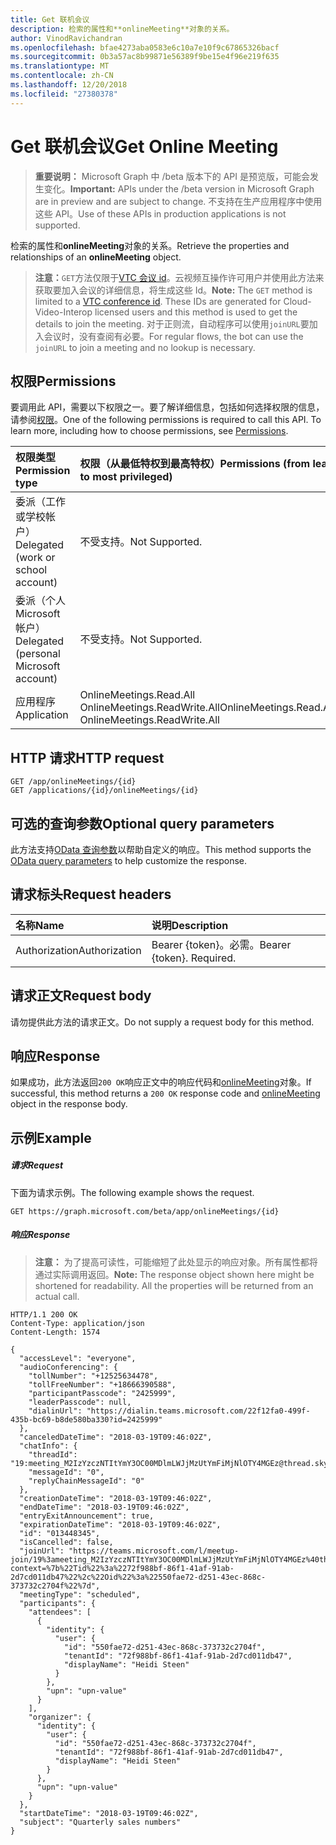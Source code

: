 ```yaml
---
title: Get 联机会议
description: 检索的属性和**onlineMeeting**对象的关系。
author: VinodRavichandran
ms.openlocfilehash: bfae4273aba0583e6c10a7e10f9c67865326bacf
ms.sourcegitcommit: 0b3a57ac8b99871e56389f9be15e4f96e219f635
ms.translationtype: MT
ms.contentlocale: zh-CN
ms.lasthandoff: 12/20/2018
ms.locfileid: "27380378"
---
```

# <a name="get-online-meeting"></a><span data-ttu-id="1f5e4-103">Get 联机会议</span><span class="sxs-lookup"><span data-stu-id="1f5e4-103">Get Online Meeting</span></span>

> <span data-ttu-id="1f5e4-104">**重要说明：** Microsoft Graph 中 /beta 版本下的 API 是预览版，可能会发生变化。</span><span class="sxs-lookup"><span data-stu-id="1f5e4-104">**Important:** APIs under the /beta version in Microsoft Graph are in preview and are subject to change.</span></span> <span data-ttu-id="1f5e4-105">不支持在生产应用程序中使用这些 API。</span><span class="sxs-lookup"><span data-stu-id="1f5e4-105">Use of these APIs in production applications is not supported.</span></span>

<span data-ttu-id="1f5e4-106">检索的属性和**onlineMeeting**对象的关系。</span><span class="sxs-lookup"><span data-stu-id="1f5e4-106">Retrieve the properties and relationships of an **onlineMeeting** object.</span></span>

> <span data-ttu-id="1f5e4-107">**注意：**`GET`方法仅限于[VTC 会议 id](https://docs.microsoft.com/microsoftteams/cloud-video-interop-for-teams-set-up)。云视频互操作许可用户并使用此方法来获取要加入会议的详细信息，将生成这些 Id。</span><span class="sxs-lookup"><span data-stu-id="1f5e4-107">**Note:** The `GET` method is limited to a [VTC conference id](https://docs.microsoft.com/microsoftteams/cloud-video-interop-for-teams-set-up). These IDs are generated for Cloud-Video-Interop licensed users and this method is used to get the details to join the meeting.</span></span>
> <span data-ttu-id="1f5e4-108">对于正则流，自动程序可以使用`joinURL`要加入会议时，没有查阅有必要。</span><span class="sxs-lookup"><span data-stu-id="1f5e4-108">For regular flows, the bot can use the `joinURL` to join a meeting and no lookup is necessary.</span></span>

## <a name="permissions"></a><span data-ttu-id="1f5e4-109">权限</span><span class="sxs-lookup"><span data-stu-id="1f5e4-109">Permissions</span></span>

<span data-ttu-id="1f5e4-p103">要调用此 API，需要以下权限之一。要了解详细信息，包括如何选择权限的信息，请参阅[权限](/graph/permissions-reference)。</span><span class="sxs-lookup"><span data-stu-id="1f5e4-p103">One of the following permissions is required to call this API. To learn more, including how to choose permissions, see [Permissions](/graph/permissions-reference).</span></span>

| <span data-ttu-id="1f5e4-112">权限类型</span><span class="sxs-lookup"><span data-stu-id="1f5e4-112">Permission type</span></span>                        | <span data-ttu-id="1f5e4-113">权限（从最低特权到最高特权）</span><span class="sxs-lookup"><span data-stu-id="1f5e4-113">Permissions (from least to most privileged)</span></span>           |
|:---------------------------------------|:------------------------------------------------------|
| <span data-ttu-id="1f5e4-114">委派（工作或学校帐户）</span><span class="sxs-lookup"><span data-stu-id="1f5e4-114">Delegated (work or school account)</span></span>     | <span data-ttu-id="1f5e4-115">不受支持。</span><span class="sxs-lookup"><span data-stu-id="1f5e4-115">Not Supported.</span></span>                                        |
| <span data-ttu-id="1f5e4-116">委派（个人 Microsoft 帐户）</span><span class="sxs-lookup"><span data-stu-id="1f5e4-116">Delegated (personal Microsoft account)</span></span> | <span data-ttu-id="1f5e4-117">不受支持。</span><span class="sxs-lookup"><span data-stu-id="1f5e4-117">Not Supported.</span></span>                                        |
| <span data-ttu-id="1f5e4-118">应用程序</span><span class="sxs-lookup"><span data-stu-id="1f5e4-118">Application</span></span>                            | <span data-ttu-id="1f5e4-119">OnlineMeetings.Read.All OnlineMeetings.ReadWrite.All</span><span class="sxs-lookup"><span data-stu-id="1f5e4-119">OnlineMeetings.Read.All, OnlineMeetings.ReadWrite.All</span></span> |

## <a name="http-request"></a><span data-ttu-id="1f5e4-120">HTTP 请求</span><span class="sxs-lookup"><span data-stu-id="1f5e4-120">HTTP request</span></span>
<!-- { "blockType": "ignored" } -->
```http
GET /app/onlineMeetings/{id}
GET /applications/{id}/onlineMeetings/{id}
```

## <a name="optional-query-parameters"></a><span data-ttu-id="1f5e4-121">可选的查询参数</span><span class="sxs-lookup"><span data-stu-id="1f5e4-121">Optional query parameters</span></span>
<span data-ttu-id="1f5e4-122">此方法支持[OData 查询参数](/graph/query-parameters)以帮助自定义的响应。</span><span class="sxs-lookup"><span data-stu-id="1f5e4-122">This method supports the [OData query parameters](/graph/query-parameters) to help customize the response.</span></span>

## <a name="request-headers"></a><span data-ttu-id="1f5e4-123">请求标头</span><span class="sxs-lookup"><span data-stu-id="1f5e4-123">Request headers</span></span>
| <span data-ttu-id="1f5e4-124">名称</span><span class="sxs-lookup"><span data-stu-id="1f5e4-124">Name</span></span>          | <span data-ttu-id="1f5e4-125">说明</span><span class="sxs-lookup"><span data-stu-id="1f5e4-125">Description</span></span>               |
|:--------------|:--------------------------|
| <span data-ttu-id="1f5e4-126">Authorization</span><span class="sxs-lookup"><span data-stu-id="1f5e4-126">Authorization</span></span> | <span data-ttu-id="1f5e4-p104">Bearer {token}。必需。</span><span class="sxs-lookup"><span data-stu-id="1f5e4-p104">Bearer {token}. Required.</span></span> |

## <a name="request-body"></a><span data-ttu-id="1f5e4-129">请求正文</span><span class="sxs-lookup"><span data-stu-id="1f5e4-129">Request body</span></span>
<span data-ttu-id="1f5e4-130">请勿提供此方法的请求正文。</span><span class="sxs-lookup"><span data-stu-id="1f5e4-130">Do not supply a request body for this method.</span></span>

## <a name="response"></a><span data-ttu-id="1f5e4-131">响应</span><span class="sxs-lookup"><span data-stu-id="1f5e4-131">Response</span></span>
<span data-ttu-id="1f5e4-132">如果成功，此方法返回`200 OK`响应正文中的响应代码和[onlineMeeting](../resources/onlinemeeting.md)对象。</span><span class="sxs-lookup"><span data-stu-id="1f5e4-132">If successful, this method returns a `200 OK` response code and [onlineMeeting](../resources/onlinemeeting.md) object in the response body.</span></span>

## <a name="example"></a><span data-ttu-id="1f5e4-133">示例</span><span class="sxs-lookup"><span data-stu-id="1f5e4-133">Example</span></span>

##### <a name="request"></a><span data-ttu-id="1f5e4-134">请求</span><span class="sxs-lookup"><span data-stu-id="1f5e4-134">Request</span></span>
<span data-ttu-id="1f5e4-135">下面为请求示例。</span><span class="sxs-lookup"><span data-stu-id="1f5e4-135">The following example shows the request.</span></span>

<!-- {
  "blockType": "request",
  "name": "get-onlineMeeting"
}-->
```http
GET https://graph.microsoft.com/beta/app/onlineMeetings/{id}
```

##### <a name="response"></a><span data-ttu-id="1f5e4-136">响应</span><span class="sxs-lookup"><span data-stu-id="1f5e4-136">Response</span></span>

> <span data-ttu-id="1f5e4-p105">**注意：** 为了提高可读性，可能缩短了此处显示的响应对象。所有属性都将通过实际调用返回。</span><span class="sxs-lookup"><span data-stu-id="1f5e4-p105">**Note:** The response object shown here might be shortened for readability. All the properties will be returned from an actual call.</span></span>

<!-- {
  "blockType": "response",
  "truncated": true,
  "@odata.type": "microsoft.graph.onlineMeeting"
} -->
```http
HTTP/1.1 200 OK
Content-Type: application/json
Content-Length: 1574

{
  "accessLevel": "everyone",
  "audioConferencing": {
    "tollNumber": "+12525634478",
    "tollFreeNumber": "+18666390588",
    "participantPasscode": "2425999",
    "leaderPasscode": null,
    "dialinUrl": "https://dialin.teams.microsoft.com/22f12fa0-499f-435b-bc69-b8de580ba330?id=2425999"
  },
  "canceledDateTime": "2018-03-19T09:46:02Z",
  "chatInfo": {
    "threadId": "19:meeting_M2IzYzczNTItYmY3OC00MDlmLWJjMzUtYmFiMjNlOTY4MGEz@thread.skype",
    "messageId": "0",
    "replyChainMessageId": "0"
  },
  "creationDateTime": "2018-03-19T09:46:02Z",
  "endDateTime": "2018-03-19T09:46:02Z",
  "entryExitAnnouncement": true,
  "expirationDateTime": "2018-03-19T09:46:02Z",
  "id": "013448345",
  "isCancelled": false,
  "joinUrl": "https://teams.microsoft.com/l/meetup-join/19%3ameeting_M2IzYzczNTItYmY3OC00MDlmLWJjMzUtYmFiMjNlOTY4MGEz%40thread.skype/0?context=%7b%22Tid%22%3a%2272f988bf-86f1-41af-91ab-2d7cd011db47%22%2c%22Oid%22%3a%22550fae72-d251-43ec-868c-373732c2704f%22%7d",
  "meetingType": "scheduled",
  "participants": {
    "attendees": [
      {
        "identity": {
          "user": {
            "id": "550fae72-d251-43ec-868c-373732c2704f",
            "tenantId": "72f988bf-86f1-41af-91ab-2d7cd011db47",
            "displayName": "Heidi Steen"
          }
        },
        "upn": "upn-value"
      }
    ],
    "organizer": {
      "identity": {
        "user": {
          "id": "550fae72-d251-43ec-868c-373732c2704f",
          "tenantId": "72f988bf-86f1-41af-91ab-2d7cd011db47",
          "displayName": "Heidi Steen"
        }
      },
      "upn": "upn-value"
    }
  },
  "startDateTime": "2018-03-19T09:46:02Z",
  "subject": "Quarterly sales numbers"
}
```

<!-- uuid: 8fcb5dbc-d5aa-4681-8e31-b001d5168d79
2015-10-25 14:57:30 UTC -->
<!-- {
  "type": "#page.annotation",
  "description": "Get onlineMeeting",
  "keywords": "",
  "section": "documentation",
  "tocPath": ""
}-->

